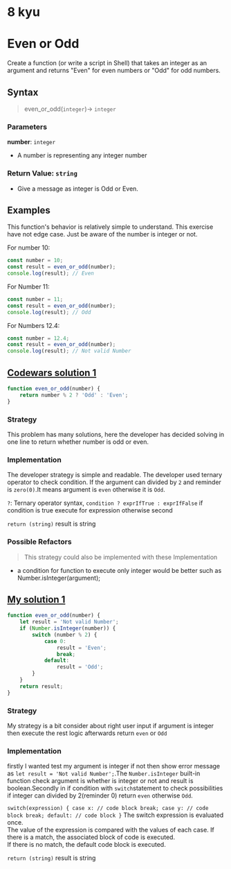 # 8 kyu

# Even or Odd

Create a function (or write a script in Shell) that takes an integer as an argument and returns "Even" for even numbers or "Odd" for odd numbers.

## Syntax

> even_or_odd(`integer`)-> `integer`

### Parameters

**number**: `integer`

- A number is representing any integer number

### Return Value: `string`

- Give a message as integer is Odd or Even.

## Examples

This function's behavior is relatively simple to understand. This exercise have not edge case. Just be aware of the number is integer or not.

For number 10:

```js
const number = 10;
const result = even_or_odd(number);
console.log(result); // Even
```

For Number 11:

```js
const number = 11;
const result = even_or_odd(number);
console.log(result); // Odd
```

For Numbers 12.4:

```js
const number = 12.4;
const result = even_or_odd(number);
console.log(result); // Not valid Number
```

## [Codewars solution 1](https://www.codewars.com/kata/reviews/5425fedf430ca265ea00033e/groups/54260ed060d7776515001ba0)

```js
function even_or_odd(number) {
	return number % 2 ? 'Odd' : 'Even';
}
```

### Strategy

This problem has many solutions, here the developer has decided solving in one line to return whether number is odd or even.

### Implementation

The developer strategy is simple and readable. The developer used ternary operator to check condition. If the argument can divided by `2` and reminder is `zero(0)`.It means argument is `even` otherwise it is `Odd`.

`?`: Ternary operator syntax, `condition ? exprIfTrue : exprIfFalse` if condition is true execute for expression otherwise second

`return (string)` result is string

### Possible Refactors

> This strategy could also be implemented with these Implementation

- a condition for function to execute only integer would be better such as Number.isInteger(argument);

## [My solution 1](./sandbox.js)

```js
function even_or_odd(number) {
	let result = 'Not valid Number';
	if (Number.isInteger(number)) {
		switch (number % 2) {
			case 0:
				result = 'Even';
				break;
			default:
				result = 'Odd';
		}
	}
	return result;
}
```

### Strategy

My strategy is a bit consider about right user input if argument is integer then execute the rest logic afterwards return `even` or `Odd`

### Implementation

firstly I wanted test my argument is integer if not then show error message as `let result = 'Not valid Number';`.The `Number.isInteger` built-in function check argument is whether is integer or not and result is boolean.Secondly in if condition with `switch`statement to check possibilities if integer can divided by 2(reminder 0) return `even` otherwise `Odd`.

`switch(expression) { case x: // code block break; case y: // code block break; default: // code block }` The switch expression is evaluated once.  
 The value of the expression is compared with the values of each case. If there is a match, the associated block of code is executed.  
 If there is no match, the default code block is executed.

`return (string)` result is string
